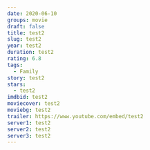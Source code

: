 ```yaml
---
date: 2020-06-10
groups: movie
draft: false
title: test2
slug: test2
year: test2
duration: test2
rating: 6.8
tags:
  - Family
story: test2
stars:
  - test2
imdbid: test2
moviecover: test2
moviebg: test2
trailer: https://www.youtube.com/embed/test2
server1: test2
server2: test2
server3: test2
---
```

